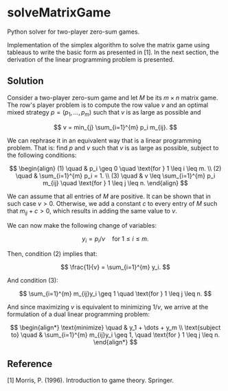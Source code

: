 # solveMatrixGame
Python solver for two-player zero-sum games.

Implementation of the simplex algorithm to solve the matrix game using tableaus to write the basic form as presented in [1]. In the next section, the derivation of the linear programming problem is presented.

## Solution

Consider a two-player zero-sum game and let $M$ be its $m \times n$ matrix game. The row's player problem is to compute the row value $v$ and an optimal mixed strategy $p = (p_1, ..., p_m)$ such that $v$ is as large as possible and 

$$ v = min_{j} \sum_{i=1}^{m} p_i m_{ij}. $$

We can rephrase it in an equivalent way that is a linear programming problem. That is: find $p$ and $v$ such that $v$ is as large as possible, subject to the following conditions:

$$
\begin{align}
(1) \quad & p_i \geq 0 \quad \text{for } 1 \leq i \leq m. \\
(2) \quad & \sum_{i=1}^{m} p_i = 1. \\
(3) \quad & v \leq \sum_{i=1}^{m} p_i m_{ij} \quad \text{for } 1 \leq j \leq n.
\end{align}
$$

We can assume that all entries of $M$ are positive. It can be shown that in such case $v > 0$. Otherwise, we add a constant $c$ to every entry of $M$ such that $m_{ij} + c > 0$, which results in adding the same value to $v$.

We can now make the following change of variables:

$$ y_i = p_i/v \quad \text{for } 1 \leq i \leq m. $$

Then, condition (2) implies that:

$$ \frac{1}{v} = \sum_{i=1}^{m} y_i. $$

And condition (3):

$$ \sum_{i=1}^{m} m_{ij}y_i \geq 1 \quad \text{for } 1 \leq j \leq n. $$

And since maximizing $v$ is equivalent to minimizing $1/v$, we arrive at the formulation of a dual linear programming problem:

$$
\begin{align*}
\text{minimize} \quad & y_1 + \dots + y_m \\
\text{subject to} \quad & \sum_{i=1}^{m} m_{ij}y_i \geq 1, \quad \text{for } 1 \leq j \leq n.
\end{align*}
$$

## Reference

[1] Morris, P. (1996). Introduction to game theory. Springer. 
